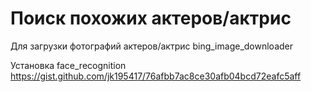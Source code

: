 # Поиск похожих актеров/актрис

Для загрузки фотографий актеров/актрис bing_image_downloader

Установка face_recognition
https://gist.github.com/jk195417/76afbb7ac8ce30afb04bcd72eafc5aff
